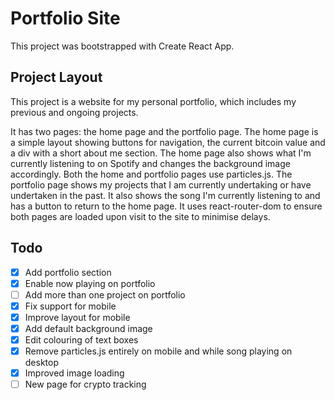 # Portfolio Site

This project was bootstrapped with Create React App.

## Project Layout

This project is a website for my personal portfolio, which includes my previous and ongoing projects.

It has two pages: the home page and the portfolio page. The home page is a simple layout showing buttons for navigation,
the current bitcoin value and a div with a short about me section. The home page also shows what I'm currently listening to 
on Spotify and changes the background image accordingly. Both the home and portfolio pages use particles.js. The portfolio page
shows my projects that I am currently undertaking or have undertaken in the past. It also shows the song I'm currently listening
to and has a button to return to the home page. It uses react-router-dom to ensure both pages are loaded upon visit to the site
to minimise delays.

## Todo

- [x] Add portfolio section
- [x] Enable now playing on portfolio
- [ ] Add more than one project on portfolio
- [x] Fix support for mobile
- [x] Improve layout for mobile
- [x] Add default background image
- [x] Edit colouring of text boxes
- [x] Remove particles.js entirely on mobile and while song playing on desktop
- [x] Improved image loading
- [ ] New page for crypto tracking